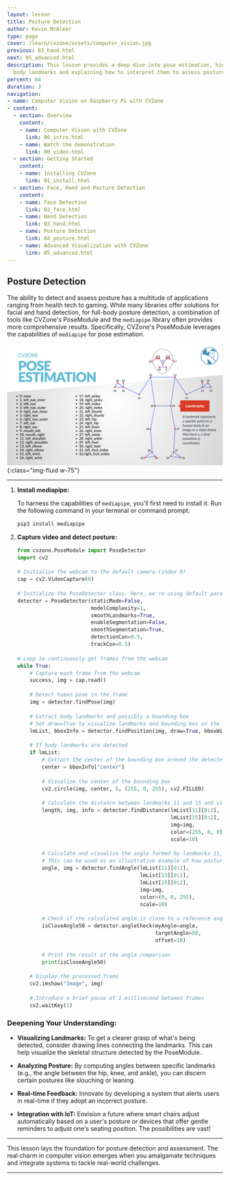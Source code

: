 ```yaml
---
layout: lesson
title: Posture Detection
author: Kevin McAleer
type: page
cover: /learn/cvzone/assets/computer_vision.jpg
previous: 03_hand.html
next: 05_advanced.html
description: This lesson provides a deep dive into pose estimation, highlighting key
  body landmarks and explaining how to interpret them to assess posture.
percent: 84
duration: 3
navigation:
- name: Computer Vision on Raspberry Pi with CVZone
- content:
  - section: Overview
    content:
    - name: Computer Vision with CVZone
      link: 00_intro.html
    - name: Watch the demonstration
      link: 00_video.html
  - section: Getting Started
    content:
    - name: Installing CVZone
      link: 01_install.html
  - section: Face, Hand and Posture Detection
    content:
    - name: Face Detection
      link: 02_face.html
    - name: Hand Detection
      link: 03_hand.html
    - name: Posture Detection
      link: 04_posture.html
    - name: Advanced Visualization with CVZone
      link: 05_advanced.html
---
```



## Posture Detection

The ability to detect and assess posture has a multitude of applications ranging from health tech to gaming. While many libraries offer solutions for facial and hand detection, for full-body posture detection, a combination of tools like CVZone's PoseModule and the `mediapipe` library often provides more comprehensive results. Specifically, CVZone's PoseModule leverages the capabilities of `mediapipe` for pose estimation.

![Post Estimation Landmarks](assets/pose.jpg){:class="img-fluid w-75"}

---

1. **Install mediapipe:**

   To harness the capabilities of `mediapipe`, you'll first need to install it. Run the following command in your terminal or command prompt:

   ```bash
   pip3 install mediapipe
   ```

2. **Capture video and detect posture:**

   ```python
   from cvzone.PoseModule import PoseDetector
   import cv2

   # Initialize the webcam to the default camera (index 0)
   cap = cv2.VideoCapture(0)

   # Initialize the PoseDetector class. Here, we're using default parameters. For a deep dive into what each parameter signifies, consider checking the documentation.
   detector = PoseDetector(staticMode=False,
                           modelComplexity=1,
                           smoothLandmarks=True,
                           enableSegmentation=False,
                           smoothSegmentation=True,
                           detectionCon=0.5,
                           trackCon=0.5)

   # Loop to continuously get frames from the webcam
   while True:
       # Capture each frame from the webcam
       success, img = cap.read()

       # Detect human pose in the frame
       img = detector.findPose(img)

       # Extract body landmarks and possibly a bounding box 
       # Set draw=True to visualize landmarks and bounding box on the image
       lmList, bboxInfo = detector.findPosition(img, draw=True, bboxWithHands=False)

       # If body landmarks are detected
       if lmList:
           # Extract the center of the bounding box around the detected pose
           center = bboxInfo["center"]

           # Visualize the center of the bounding box
           cv2.circle(img, center, 5, (255, 0, 255), cv2.FILLED)

           # Calculate the distance between landmarks 11 and 15 and visualize it
           length, img, info = detector.findDistance(lmList[11][0:2],
                                                     lmList[15][0:2],
                                                     img=img,
                                                     color=(255, 0, 0),
                                                     scale=10)

           # Calculate and visualize the angle formed by landmarks 11, 13, and 15
           # This can be used as an illustrative example of how posture might be inferred from body landmarks.
           angle, img = detector.findAngle(lmList[11][0:2],
                                           lmList[13][0:2],
                                           lmList[15][0:2],
                                           img=img,
                                           color=(0, 0, 255),
                                           scale=10)

           # Check if the calculated angle is close to a reference angle of 50 degrees (with a leeway of 10 degrees)
           isCloseAngle50 = detector.angleCheck(myAngle=angle,
                                                targetAngle=50,
                                                offset=10)

           # Print the result of the angle comparison
           print(isCloseAngle50)

       # Display the processed frame
       cv2.imshow("Image", img)

       # Introduce a brief pause of 1 millisecond between frames
       cv2.waitKey(1)
   ```

### Deepening Your Understanding:

- **Visualizing Landmarks:** To get a clearer grasp of what's being detected, consider drawing lines connecting the landmarks. This can help visualize the skeletal structure detected by the PoseModule.

- **Analyzing Posture:** By computing angles between specific landmarks (e.g., the angle between the hip, knee, and ankle), you can discern certain postures like slouching or leaning.

- **Real-time Feedback:** Innovate by developing a system that alerts users in real-time if they adopt an incorrect posture.

- **Integration with IoT:** Envision a future where smart chairs adjust automatically based on a user's posture or devices that offer gentle reminders to adjust one's seating position. The possibilities are vast!

---

This lesson lays the foundation for posture detection and assessment. The real charm in computer vision emerges when you amalgamate techniques and integrate systems to tackle real-world challenges.

---
